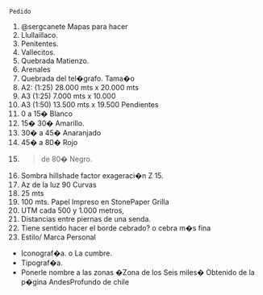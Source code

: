     Pedido
1.	@sergcanete
    Mapas para hacer
1.	Llullaillaco.
2.	Penitentes.
3.	Vallecitos.
4.	Quebrada Matienzo. 
5.	Arenales
6.	Quebrada del tel�grafo.
          Tama�o
1.	A2: (1:25) 28.000 mts x 20.000 mts
2.	A3 (1:25) 7.000 mts x 10.000
3.	A3 (1:50) 13.500 mts x 19.500
     Pendientes
1.	0 a 15� Blanco
2.	15� 30� Amarillo.
3.	30� a 45� Anaranjado
4.	45� a 80� Rojo
5.	> de 80� Negro.
6.	Sombra hillshade factor exageraci�n Z 15.
7.	Az de la luz 90
     Curvas
1.	25 mts
2.	100 mts.
     Papel
       Impreso en StonePaper
     Grilla
1.	UTM cada 500 y 1.000 metros,
2.	Distancias entre piernas de una senda.
3.	Tiene sentido hacer el borde cebrado? o cebra m�s fina
4.	
     Estilo/ Marca Personal
*	Iconograf�a.
o	La cumbre.
*	Tipograf�a.
*	Ponerle nombre a las zonas �Zona de los Seis miles�
              Obtenido de la p�gina AndesProfundo de chile
       
       
       
       
